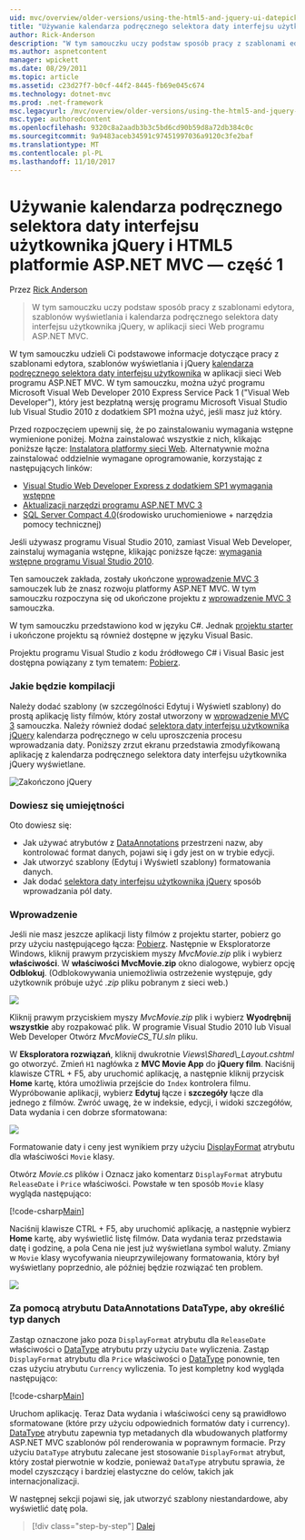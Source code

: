 ```yaml
---
uid: mvc/overview/older-versions/using-the-html5-and-jquery-ui-datepicker-popup-calendar-with-aspnet-mvc/using-the-html5-and-jquery-ui-datepicker-popup-calendar-with-aspnet-mvc-part-1
title: "Używanie kalendarza podręcznego selektora daty interfejsu użytkownika jQuery i HTML5 platformie ASP.NET MVC — część 1 | Dokumentacja firmy Microsoft"
author: Rick-Anderson
description: "W tym samouczku uczy podstaw sposób pracy z szablonami edytora, szablonów wyświetlania i kalendarza podręcznego selektora daty interfejsu użytkownika jQuery, w MV ASP.NET..."
ms.author: aspnetcontent
manager: wpickett
ms.date: 08/29/2011
ms.topic: article
ms.assetid: c23d27f7-b0cf-44f2-8445-fb69e045c674
ms.technology: dotnet-mvc
ms.prod: .net-framework
msc.legacyurl: /mvc/overview/older-versions/using-the-html5-and-jquery-ui-datepicker-popup-calendar-with-aspnet-mvc/using-the-html5-and-jquery-ui-datepicker-popup-calendar-with-aspnet-mvc-part-1
msc.type: authoredcontent
ms.openlocfilehash: 9320c8a2aadb3b3c5bd6cd90b59d8a72db384c0c
ms.sourcegitcommit: 9a9483aceb34591c97451997036a9120c3fe2baf
ms.translationtype: MT
ms.contentlocale: pl-PL
ms.lasthandoff: 11/10/2017
---
```

<a name="using-the-html5-and-jquery-ui-datepicker-popup-calendar-with-aspnet-mvc---part-1"></a>Używanie kalendarza podręcznego selektora daty interfejsu użytkownika jQuery i HTML5 platformie ASP.NET MVC — część 1
====================
Przez [Rick Anderson](https://github.com/Rick-Anderson)

> W tym samouczku uczy podstaw sposób pracy z szablonami edytora, szablonów wyświetlania i kalendarza podręcznego selektora daty interfejsu użytkownika jQuery, w aplikacji sieci Web programu ASP.NET MVC.


W tym samouczku udzieli Ci podstawowe informacje dotyczące pracy z szablonami edytora, szablonów wyświetlania i jQuery [kalendarza podręcznego selektora daty interfejsu użytkownika](http://plugins.jquery.com/project/datepicker) w aplikacji sieci Web programu ASP.NET MVC. W tym samouczku, można użyć programu Microsoft Visual Web Developer 2010 Express Service Pack 1 (&quot;Visual Web Developer&quot;), który jest bezpłatną wersję programu Microsoft Visual Studio lub Visual Studio 2010 z dodatkiem SP1 można użyć, jeśli masz już który.

Przed rozpoczęciem upewnij się, że po zainstalowaniu wymagania wstępne wymienione poniżej. Można zainstalować wszystkie z nich, klikając poniższe łącze: [Instalatora platformy sieci Web](https://www.microsoft.com/web/gallery/install.aspx?appid=VWD2010SP1Pack). Alternatywnie można zainstalować oddzielnie wymagane oprogramowanie, korzystając z następujących linków:

- [Visual Studio Web Developer Express z dodatkiem SP1 wymagania wstępne](https://www.microsoft.com/web/gallery/install.aspx?appid=VWD2010SP1Pack)
- [Aktualizacji narzędzi programu ASP.NET MVC 3](https://www.microsoft.com/web/gallery/install.aspx?appsxml=&amp;appid=MVC3)
- [SQL Server Compact 4.0](https://www.microsoft.com/web/gallery/install.aspx?appid=SQLCE;SQLCEVSTools_4_0)(środowisko uruchomieniowe + narzędzia pomocy technicznej)

Jeśli używasz programu Visual Studio 2010, zamiast Visual Web Developer, zainstaluj wymagania wstępne, klikając poniższe łącze: [wymagania wstępne programu Visual Studio 2010](https://www.microsoft.com/web/gallery/install.aspx?appsxml=&amp;appid=VS2010SP1Pack).

Ten samouczek zakłada, zostały ukończone [wprowadzenie MVC 3](../getting-started-with-aspnet-mvc3/cs/intro-to-aspnet-mvc-3.md) samouczek lub że znasz rozwoju platformy ASP.NET MVC. W tym samouczku rozpoczyna się od ukończone projektu z [wprowadzenie MVC 3](../getting-started-with-aspnet-mvc3/cs/intro-to-aspnet-mvc-3.md) samouczka.

W tym samouczku przedstawiono kod w języku C#. Jednak [projektu starter](https://archive.msdn.microsoft.com/Project/Download/FileDownload.aspx?ProjectName=aspnetmvcsamples&amp;DownloadId=15800) i ukończone projektu są również dostępne w języku Visual Basic.

Projektu programu Visual Studio z kodu źródłowego C# i Visual Basic jest dostępna powiązany z tym tematem: [Pobierz](https://archive.msdn.microsoft.com/Project/Download/FileDownload.aspx?ProjectName=aspnetmvcsamples&amp;DownloadId=15800).

### <a name="what-youll-build"></a>Jakie będzie kompilacji

Należy dodać szablony (w szczególności Edytuj i Wyświetl szablony) do prostą aplikację listy filmów, który został utworzony w [wprowadzenie MVC 3](../getting-started-with-aspnet-mvc3/cs/intro-to-aspnet-mvc-3.md) samouczka. Należy również dodać [selektora daty interfejsu użytkownika jQuery](http://jqueryui.com/demos/datepicker/) kalendarza podręcznego w celu uproszczenia procesu wprowadzania daty. Poniższy zrzut ekranu przedstawia zmodyfikowaną aplikację z kalendarza podręcznego selektora daty interfejsu użytkownika jQuery wyświetlane.

![Zakończono jQuery](using-the-html5-and-jquery-ui-datepicker-popup-calendar-with-aspnet-mvc-part-1/_static/image1.png)

### <a name="skills-youll-learn"></a>Dowiesz się umiejętności

Oto dowiesz się:

- Jak używać atrybutów z [DataAnnotations](https://msdn.microsoft.com/en-us/library/system.componentmodel.dataannotations.aspx) przestrzeni nazw, aby kontrolować format danych, pojawi się i gdy jest on w trybie edycji.
- Jak utworzyć szablony (Edytuj i Wyświetl szablony) formatowania danych.
- Jak dodać [selektora daty interfejsu użytkownika jQuery](http://jqueryui.com/demos/datepicker/) sposób wprowadzania pól daty.

### <a name="getting-started"></a>Wprowadzenie

Jeśli nie masz jeszcze aplikacji listy filmów z projektu starter, pobierz go przy użyciu następującego łącza: [Pobierz](https://code.msdn.microsoft.com/Project/Download/FileDownload.aspx?https://archive.msdn.microsoft.com/Project/Download/FileDownload.aspx?ProjectName=aspnetmvcsamples&amp;DownloadId=15800). Następnie w Eksploratorze Windows, kliknij prawym przyciskiem myszy *MvcMovie.zip* plik i wybierz **właściwości**. W **właściwości MvcMovie.zip** okno dialogowe, wybierz opcję **Odblokuj**. (Odblokowywania uniemożliwia ostrzeżenie występuje, gdy użytkownik próbuje użyć *.zip* pliku pobranym z sieci web.)

![](using-the-html5-and-jquery-ui-datepicker-popup-calendar-with-aspnet-mvc-part-1/_static/image2.png)

Kliknij prawym przyciskiem myszy *MvcMovie.zip* plik i wybierz **Wyodrębnij wszystkie** aby rozpakować plik. W programie Visual Studio 2010 lub Visual Web Developer Otwórz *MvcMovieCS\_TU.sln* pliku.

W **Eksploratora rozwiązań**, kliknij dwukrotnie *Views\Shared\\_Layout.cshtml* go otworzyć. Zmień `H1` nagłówka z **MVC Movie App** do **jQuery film**. Naciśnij klawisze CTRL + F5, aby uruchomić aplikację, a następnie kliknij przycisk **Home** kartę, która umożliwia przejście do `Index` kontrolera filmu. Wypróbowanie aplikacji, wybierz **Edytuj** łącze i **szczegóły** łącze dla jednego z filmów. Zwróć uwagę, że w indeksie, edycji, i widoki szczegółów, Data wydania i cen dobrze sformatowana:

![](using-the-html5-and-jquery-ui-datepicker-popup-calendar-with-aspnet-mvc-part-1/_static/image3.png)

Formatowanie daty i ceny jest wynikiem przy użyciu [DisplayFormat](https://msdn.microsoft.com/en-us/library/system.componentmodel.dataannotations.displayformatattribute.aspx) atrybutu dla właściwości `Movie` klasy.

Otwórz *Movie.cs* plików i Oznacz jako komentarz `DisplayFormat` atrybutu `ReleaseDate` i `Price` właściwości. Powstałe w ten sposób `Movie` klasy wygląda następująco:

[!code-csharp[Main](using-the-html5-and-jquery-ui-datepicker-popup-calendar-with-aspnet-mvc-part-1/samples/sample1.cs)]

Naciśnij klawisze CTRL + F5, aby uruchomić aplikację, a następnie wybierz **Home** kartę, aby wyświetlić listę filmów. Data wydania teraz przedstawia datę i godzinę, a pola Cena nie jest już wyświetlana symbol waluty. Zmiany w `Movie` klasy wycofywania nieuprzywilejowany formatowania, który był wyświetlany poprzednio, ale później będzie rozwiązać ten problem.

![](using-the-html5-and-jquery-ui-datepicker-popup-calendar-with-aspnet-mvc-part-1/_static/image4.png)

### <a name="using-the-dataannotations-datatype-attribute-to-specify-the-data-type"></a>Za pomocą atrybutu DataAnnotations DataType, aby określić typ danych

Zastąp oznaczone jako poza `DisplayFormat` atrybutu dla `ReleaseDate` właściwości o [DataType](https://msdn.microsoft.com/en-us/library/system.componentmodel.dataannotations.datatype.aspx) atrybutu przy użyciu `Date` wyliczenia. Zastąp `DisplayFormat` atrybutu dla `Price` właściwości o [DataType](https://msdn.microsoft.com/en-us/library/system.componentmodel.dataannotations.datatype.aspx) ponownie, ten czas użyciu atrybutu `Currency` wyliczenia. To jest kompletny kod wygląda następująco:

[!code-csharp[Main](using-the-html5-and-jquery-ui-datepicker-popup-calendar-with-aspnet-mvc-part-1/samples/sample2.cs)]

Uruchom aplikację. Teraz Data wydania i właściwości ceny są prawidłowo sformatowane (które przy użyciu odpowiednich formatów daty i currency). [DataType](https://msdn.microsoft.com/en-us/library/system.componentmodel.dataannotations.datatype.aspx) atrybutu zapewnia typ metadanych dla wbudowanych platformy ASP.NET MVC szablonów pól renderowania w poprawnym formacie. Przy użyciu `DataType` atrybutu zalecane jest stosowanie `DisplayFormat` atrybut, który został pierwotnie w kodzie, ponieważ `DataType` atrybutu sprawia, że model czyszczący i bardziej elastyczne do celów, takich jak internacjonalizacji.

W następnej sekcji pojawi się, jak utworzyć szablony niestandardowe, aby wyświetlić datę pola.

>[!div class="step-by-step"]
[Dalej](using-the-html5-and-jquery-ui-datepicker-popup-calendar-with-aspnet-mvc-part-2.md)
